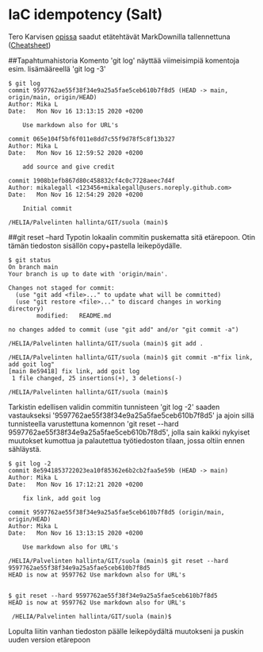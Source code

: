 # IaC idempotency (Salt)
Tero Karvisen [opissa](http://terokarvinen.com/2020/configuration-management-systems-palvelinten-hallinta-ict4tn022-autumn-2020/ "Configuration Management Systems") saadut etätehtävät MarkDownilla tallennettuna ([Cheatsheet](https://github.com/adam-p/markdown-here/wiki/Markdown-Cheatsheet))

##Tapahtumahistoria
Komento 'git log' näyttää viimeisimpiä komentoja esim. lisämääreellä 'git log -3'

	$ git log
	commit 9597762ae55f38f34e9a25a5fae5ceb610b7f8d5 (HEAD -> main, origin/main, origin/HEAD)
	Author: Mika L
	Date:   Mon Nov 16 13:13:15 2020 +0200

		Use markdown also for URL's

	commit 065e104f5bf6f011e8dd7c55f9d78f5c8f13b327
	Author: Mika L
	Date:   Mon Nov 16 12:59:52 2020 +0200

		add source and give credit

	commit 1908b1efb867d80c458832cf4c0c7728aeec7d4f
	Author: mikalegall <123456+mikalegall@users.noreply.github.com>
	Date:   Mon Nov 16 12:54:29 2020 +0200

		Initial commit

	/HELIA/Palvelinten hallinta/GIT/suola (main)$


##git reset –hard
Typotin lokaalin commitin puskematta sitä etärepoon. Otin tämän tiedoston sisällön copy+pastella leikepöydälle.

	$ git status
	On branch main
	Your branch is up to date with 'origin/main'.

	Changes not staged for commit:
	  (use "git add <file>..." to update what will be committed)
	  (use "git restore <file>..." to discard changes in working directory)
			modified:   README.md

	no changes added to commit (use "git add" and/or "git commit -a")

	/HELIA/Palvelinten hallinta/GIT/suola (main)$ git add .

	/HELIA/Palvelinten hallinta/GIT/suola (main)$ git commit -m"fix link, add goit log"
	[main 8e59418] fix link, add goit log
	 1 file changed, 25 insertions(+), 3 deletions(-)

	/HELIA/Palvelinten hallinta/GIT/suola (main)$


Tarkistin edellisen validin commitin tunnisteen 'git log -2' saaden vastaukseksi '9597762ae55f38f34e9a25a5fae5ceb610b7f8d5' ja ajoin sillä tunnisteella varustettuna komennon 'git reset --hard 9597762ae55f38f34e9a25a5fae5ceb610b7f8d5', jolla sain kaikki nykyiset muutokset kumottua ja palautettua työtiedoston tilaan, jossa oltiin ennen sähläystä. 

	$ git log -2
	commit 8e5941853722023ea10f85362e6b2cb2faa5e59b (HEAD -> main)
	Author: Mika L
	Date:   Mon Nov 16 17:12:21 2020 +0200

		fix link, add goit log

	commit 9597762ae55f38f34e9a25a5fae5ceb610b7f8d5 (origin/main, origin/HEAD)
	Author: Mika L
	Date:   Mon Nov 16 13:13:15 2020 +0200

		Use markdown also for URL's

	/HELIA/Palvelinten hallinta/GIT/suola (main)$ git reset --hard 9597762ae55f38f34e9a25a5fae5ceb610b7f8d5
	HEAD is now at 9597762 Use markdown also for URL's


	$ git reset --hard 9597762ae55f38f34e9a25a5fae5ceb610b7f8d5
	HEAD is now at 9597762 Use markdown also for URL's

	 /HELIA/Palvelinten hallinta/GIT/suola (main)$

Lopulta liitin vanhan tiedoston päälle leikepöydältä muutokseni ja puskin uuden version etärepoon